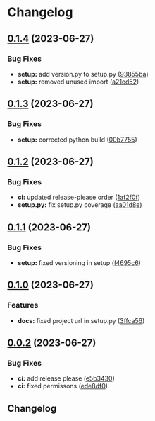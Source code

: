 # Changelog

## [0.1.4](https://github.com/Broomva/databricks_session/compare/v0.1.3...v0.1.4) (2023-06-27)


### Bug Fixes

* **setup:** add version.py to setup.py ([93855ba](https://github.com/Broomva/databricks_session/commit/93855ba11a96fded368421952a2f1192f25da717))
* **setup:** removed unused import ([a21ed52](https://github.com/Broomva/databricks_session/commit/a21ed529a35cafc40adbd543a6fa05ffc6751506))

## [0.1.3](https://github.com/Broomva/databricks_session/compare/v0.1.2...v0.1.3) (2023-06-27)


### Bug Fixes

* **setup:** corrected python build ([00b7755](https://github.com/Broomva/databricks_session/commit/00b77550a16f5bf0520608c80158f08e98c27ef3))

## [0.1.2](https://github.com/Broomva/databricks_session/compare/v0.1.1...v0.1.2) (2023-06-27)


### Bug Fixes

* **ci:** updated release-please order ([1af2f0f](https://github.com/Broomva/databricks_session/commit/1af2f0fe1bfb94204a145cdb7931ed8e2299ecaa))
* **setup.py:** fix setup.py coverage ([aa01d8e](https://github.com/Broomva/databricks_session/commit/aa01d8ea97be486b634470b8454efef42c8f3690))

## [0.1.1](https://github.com/Broomva/databricks_session/compare/v0.1.0...v0.1.1) (2023-06-27)


### Bug Fixes

* **setup:** fixed versioning in setup ([f4695c6](https://github.com/Broomva/databricks_session/commit/f4695c6cc433c10e4454c0604619382efc00161d))

## [0.1.0](https://github.com/Broomva/databricks_session/compare/v0.0.2...v0.1.0) (2023-06-27)


### Features

* **docs:** fixed project url in setup.py ([3ffca56](https://github.com/Broomva/databricks_session/commit/3ffca561b84011f7f5035b45546151f3b9e1b8c9))

## [0.0.2](https://github.com/Broomva/databricks_session/compare/0.0.1...v0.0.2) (2023-06-27)


### Bug Fixes

* **ci:** add release please ([e5b3430](https://github.com/Broomva/databricks_session/commit/e5b3430bb5c2c90b6fb23a26cbcdd75dd9d3eacf))
* **ci:** fixed permissons ([ede8df0](https://github.com/Broomva/databricks_session/commit/ede8df04a7d88e357a3d9e0d155354441e1c1d89))

## Changelog

